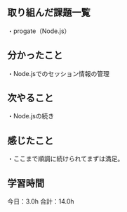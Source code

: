 ## 取り組んだ課題一覧
・progate（Node.js）
## 分かったこと
・Node.jsでのセッション情報の管理
## 次やること
・Node.jsの続き
## 感じたこと
・ここまで順調に続けられてまずは満足。
## 学習時間
今日：3.0h
合計：14.0h
